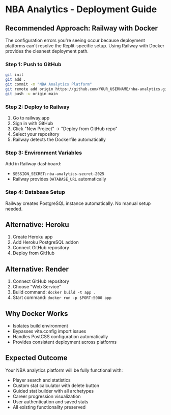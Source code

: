 # NBA Analytics - Deployment Guide

## Recommended Approach: Railway with Docker

The configuration errors you're seeing occur because deployment platforms can't resolve the Replit-specific setup. Using Railway with Docker provides the cleanest deployment path.

### Step 1: Push to GitHub
```bash
git init
git add .
git commit -m "NBA Analytics Platform"
git remote add origin https://github.com/YOUR_USERNAME/nba-analytics.git
git push -u origin main
```

### Step 2: Deploy to Railway
1. Go to railway.app
2. Sign in with GitHub
3. Click "New Project" → "Deploy from GitHub repo"
4. Select your repository
5. Railway detects the Dockerfile automatically

### Step 3: Environment Variables
Add in Railway dashboard:
- `SESSION_SECRET`: `nba-analytics-secret-2025`
- Railway provides `DATABASE_URL` automatically

### Step 4: Database Setup
Railway creates PostgreSQL instance automatically. No manual setup needed.

## Alternative: Heroku
1. Create Heroku app
2. Add Heroku PostgreSQL addon
3. Connect GitHub repository
4. Deploy from GitHub

## Alternative: Render
1. Connect GitHub repository
2. Choose "Web Service"
3. Build command: `docker build -t app .`
4. Start command: `docker run -p $PORT:5000 app`

## Why Docker Works
- Isolates build environment
- Bypasses vite.config import issues
- Handles PostCSS configuration automatically
- Provides consistent deployment across platforms

## Expected Outcome
Your NBA analytics platform will be fully functional with:
- Player search and statistics
- Custom stat calculator with delete button
- Guided stat builder with all archetypes
- Career progression visualization
- User authentication and saved stats
- All existing functionality preserved